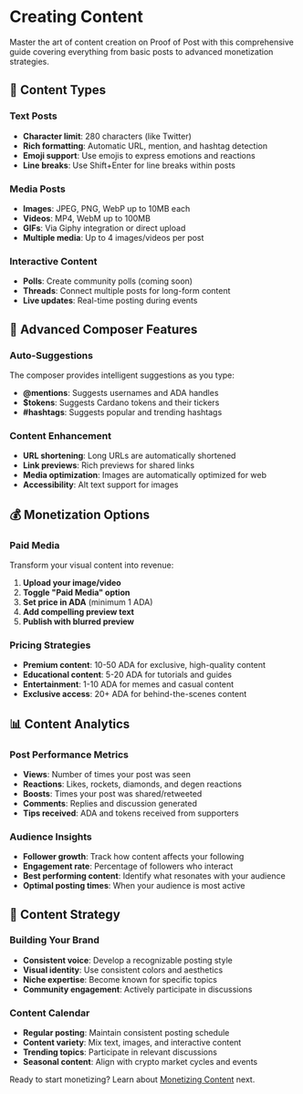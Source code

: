 # Creating Content

Master the art of content creation on Proof of Post with this comprehensive guide covering everything from basic posts to advanced monetization strategies.

## 📝 Content Types

### Text Posts
- **Character limit**: 280 characters (like Twitter)
- **Rich formatting**: Automatic URL, mention, and hashtag detection
- **Emoji support**: Use emojis to express emotions and reactions
- **Line breaks**: Use Shift+Enter for line breaks within posts

### Media Posts
- **Images**: JPEG, PNG, WebP up to 10MB each
- **Videos**: MP4, WebM up to 100MB
- **GIFs**: Via Giphy integration or direct upload
- **Multiple media**: Up to 4 images/videos per post

### Interactive Content
- **Polls**: Create community polls (coming soon)
- **Threads**: Connect multiple posts for long-form content
- **Live updates**: Real-time posting during events

## 🎨 Advanced Composer Features

### Auto-Suggestions
The composer provides intelligent suggestions as you type:
- **@mentions**: Suggests usernames and ADA handles
- **$tokens**: Suggests Cardano tokens and their tickers
- **#hashtags**: Suggests popular and trending hashtags

### Content Enhancement
- **URL shortening**: Long URLs are automatically shortened
- **Link previews**: Rich previews for shared links
- **Media optimization**: Images are automatically optimized for web
- **Accessibility**: Alt text support for images

## 💰 Monetization Options

### Paid Media
Transform your visual content into revenue:
1. **Upload your image/video**
2. **Toggle "Paid Media" option**
3. **Set price in ADA** (minimum 1 ADA)
4. **Add compelling preview text**
5. **Publish with blurred preview**

### Pricing Strategies
- **Premium content**: 10-50 ADA for exclusive, high-quality content
- **Educational content**: 5-20 ADA for tutorials and guides
- **Entertainment**: 1-10 ADA for memes and casual content
- **Exclusive access**: 20+ ADA for behind-the-scenes content

## 📊 Content Analytics

### Post Performance Metrics
- **Views**: Number of times your post was seen
- **Reactions**: Likes, rockets, diamonds, and degen reactions
- **Boosts**: Times your post was shared/retweeted
- **Comments**: Replies and discussion generated
- **Tips received**: ADA and tokens received from supporters

### Audience Insights
- **Follower growth**: Track how content affects your following
- **Engagement rate**: Percentage of followers who interact
- **Best performing content**: Identify what resonates with your audience
- **Optimal posting times**: When your audience is most active

## 🎯 Content Strategy

### Building Your Brand
- **Consistent voice**: Develop a recognizable posting style
- **Visual identity**: Use consistent colors and aesthetics
- **Niche expertise**: Become known for specific topics
- **Community engagement**: Actively participate in discussions

### Content Calendar
- **Regular posting**: Maintain consistent posting schedule
- **Content variety**: Mix text, images, and interactive content
- **Trending topics**: Participate in relevant discussions
- **Seasonal content**: Align with crypto market cycles and events

Ready to start monetizing? Learn about [Monetizing Content](monetizing-content.md) next.
